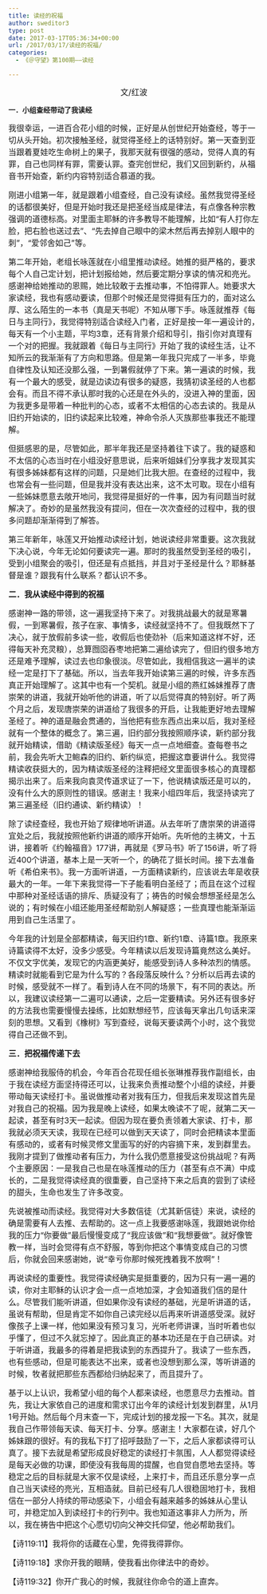 ```yaml
---
title: 读经的祝福
author: sweditor3
type: post
date: 2017-03-17T05:36:34+00:00
url: /2017/03/17/读经的祝福/
categories:
  - 《＠守望》第100期——读经

---
```

<p style="text-align: center;">
  <span style="font-size: 12pt;">文/红波</span>
</p>

**一．小组查经带动了我读经**

<span style="font-size: 12pt;">我很幸运，一进百合花小组的时候，正好是从创世纪开始查经，等于一切从头开始。初次接触圣经，就觉得圣经上的话特别好。第一天查到亚当跟着夏娃吃生命树上的果子，我那天就有很强的感动，觉得人真的有罪，自己也同样有罪，需要认罪。查完创世纪，我们又回到新约，从福音书开始查，新约内容特别适合慕道的我。</span>

<span style="font-size: 12pt;">刚进小组第一年，就是跟着小组查经，自己没有读经。虽然我觉得圣经的话都很美好，但是开始时我还是把圣经当成是律法，有点像各种宗教强调的道德标高。对里面主耶稣的许多教导不能理解，比如“有人打你左脸，把右脸也送过去”、“先去掉自己眼中的梁木然后再去掉别人眼中的刺”，“爱邻舍如己”等。</span>

<span style="font-size: 12pt;">第二年开始，老组长咏莲就在小组里推动读经。她推的挺严格的，要求每个人自己定计划，把计划报给她，然后要定期分享读的情况和亮光。感谢神给她推动的恩赐，她比较敢于去推动事，不怕得罪人。她要求大家读经，我也有感动要读，但那个时候还是觉得挺有压力的，面对这么厚、这么陌生的一本书（真是天书呢）不知从哪下手。咏莲就推荐《每日与主同行》，我觉得特别适合读经入门者，正好是按一年一遍设计的，每天有一个小主题，平均3章，还有背景介绍和导引，指引你对真理有一个对的把握。我就跟着《每日与主同行》开始了我的读经生活，让不知所云的我渐渐有了方向和思路。但是第一年我只完成了一半多，毕竟自律性及认知还没那么强，一到暑假就停了下来。第一遍读的时候，我有一个最大的感受，就是边读边有很多的疑惑，我猜初读圣经的人也都会有。而且不得不承认那时我的心还是在外头的，没进入神的里面，因为我更多是带着一种批判的心态，或者不太相信的心态去读的。我是从旧约开始读的，旧约读起来比较难，神命令杀人灭族那些事我还不能理解。</span>

<span style="font-size: 12pt;">但挺感恩的是，尽管如此，那半年我还是坚持着往下读了。我的疑惑和不太信的心态当时在小组没好意思说，后来听姐妹们分享我才发现其实有很多姊妹都有这样的问题，只是她们比我大胆。在查经的过程中，我也常会有一些问题，但是我并没有表达出来，这不太可取。现在小组有一些姊妹愿意去敞开地问，我觉得是挺好的一件事，因为有问题当时就解决了。奇妙的是虽然我没有提问，但在一次次查经的过程中，我的很多问题却渐渐得到了解答。</span>

<span style="font-size: 12pt;">第三年新年，咏莲又开始推动读经计划，她说读经非常重要。这次我就下决心说，今年无论如何要读完一遍。那时的我虽然受到圣经的吸引，受到小组聚会的吸引，但还是有点抵挡，并且对于圣经是什么？耶稣基督是谁？跟我有什么联系？都认识不多。</span>

**<span style="font-size: 12pt;">二．我从读经中得到的祝福</span>**

<span style="font-size: 12pt;">感谢神一路的带领，这一遍我坚持下来了。对我挑战最大的就是寒暑假，一到寒暑假，孩子在家、事情多，读经就坚持不了。但我既然下了决心，就于放假前多读一些，收假后也使劲补（后来知道这样不好，还得每天补充灵粮），总算囫囵吞枣地把第二遍给读完了，但旧约很多地方还是难予理解，读过去也印象很淡。尽管如此，我相信我这一遍半的读经一定是打下了基础。所以，当去年我开始读第三遍的时候，许多东西真正开始理解了。这其中也有一个契机。就是小组的燕红姊妹推荐了唐崇荣的讲道，我就开始听他的讲道，听了以后觉得真的特别好。听了两个月之后，发现唐崇荣的讲道给了我很多的开启，让我能更好地去理解圣经了。神的道是融会贯通的，当他把有些东西点出来以后，我对圣经就有一个整体的概念了。第三遍，旧约部分我按照顺序读，新约部分我就开始精读，借助《精读版圣经》每天一点一点地细查。查每卷书之前，我会先听大卫鲍森的旧约、新约纵览，把握这章要讲什么。我觉得精读收获挺大的，因为精读版圣经的注释把经文里面很多核心的真理都揭示出来了。后来我向袁灵传道求证了一下，他说精读版还是可以的，没有什么大的原则性的错误。感谢主！我来小组四年后，我坚持读完了第三遍圣经（旧约通读、新约精读）！</span>

<span style="font-size: 12pt;">除了读经查经，我也开始了规律地听讲道。从去年听了唐崇荣的讲道得宜处之后，我就按照他新约讲道的顺序开始听。先听他的主祷文，十五讲，接着听《约翰福音》177讲，再就是《罗马书》听了156讲，听了将近400个讲道，基本上是一天听一个，的确花了挺长时间。接下去准备听《希伯来书》。我一方面听讲道，一方面精读新约，应该说去年是收获最大的一年。一年下来我觉得一下子能看明白圣经了；而且在这个过程中那种对圣经话语的排斥、质疑没有了；祷告的时候会想想圣经是怎么说的；有时候在小组还能用圣经帮助别人解疑惑；一些真理也能渐渐运用到自己生活里了。</span>

<span style="font-size: 12pt;">今年我的计划是全部都精读，每天旧约1章、新约1章、诗篇1章。我原来诗篇读得不太好，没多少感受。今年精读以后发现诗篇竟然这么美好。不仅文字优美，发现它的内涵更美好，能感受到诗人多种浓烈的情感。精读时就能看到它是为什么写的？各段落反映什么？分析以后再去读的时候，感受就不一样了。看到诗人在不同的场景下，有不同的表达。所以，我建议读经第一二遍可以通读，之后一定要精读。另外还有很多好的方法我也需要慢慢去操练，比如默想经节，应该每天拿出几句话来深刻的思想。又看到《橡树》写到查经，说每天要读两个小时，这个我觉得自己还做不到。</span>

**<span style="font-size: 12pt;">三．把祝福传递下去</span>**

<span style="font-size: 12pt;">感谢神给我服侍的机会，今年百合花现任组长张琳推荐我作副组长，由于我在读经方面坚持得还可以，让我来负责推动整个小组的读经，并要带动每天读经打卡。虽说做推动者对我有压力，但我后来发现这首先是对我自己的祝福。因为我是晚上读经，如果太晚读不了呢，就第二天一起读，甚至有时3天一起读。但因为现在要负责领着大家读、打卡，那我就必须天天读，我现在已经可以做到天天读了，同时会把精读本里面有感动的，或者有时候灵修文里面写的好的内容摘下来，发到群里去。我刚才提到了做推动者有压力，为什么我仍愿意接受这份挑战呢？有两个主要原因：一是我自己也是在咏莲推动的压力（甚至有点不满）中成长的，二是我觉得读经真的很重要，自己坚持下来之后真的尝到了读经的甜头，生命也发生了许多改变。</span>
  
<span style="font-size: 12pt;">先说被推动而读经。我觉得对大多数信徒（尤其新信徒）来说，读经的确是需要有人去推、去帮助的。这一点上我要感谢咏莲，我跟她说你给我的压力“你要做”最后慢慢变成了“我应该做”和“我想要做”。就好像管教一样，当时会觉得有点不舒服，等到你把这个事情变成自己的习惯后，你就会回来感谢她，说“幸亏你那时候死拽着我不放啊”！</span>

<span style="font-size: 12pt;">再说读经的重要性。我觉得读经确实是挺重要的，因为只有一遍一遍的读，你对主耶稣的认识才会一点一点地加深，才会知道我们信的是什么。尽管我们能听讲道，但如果你没有读经的基础，光是听讲道的话，虽说有帮助，但是肯定不如你自己读完经以后再来听讲道感受深。就好像孩子上课一样，他如果没有预习复习，光听老师讲课，当时听着也似乎懂了，但过不久就忘掉了。因此真正的基本功还是在于自己研读。对于听讲道，我最多的得着是把我读到的东西提升了。我读了一些东西，也有些感动，但是可能表达不出来，或者也没想到那么深，等听讲道的时候，牧者就把那些东西都给归纳起来了，而且提升了。</span>

<span style="font-size: 12pt;">基于以上认识，我希望小组的每个人都来读经，也愿意尽力去推动。首先，我让大家依自己的进度和需求订出今年的读经计划发到群里，从1月1号开始。然后每个月末查一下，完成计划的接龙报一下名。其次，就是我自己作带领每天读、每天打卡、分享。感谢主！大家都在读，好几个姊妹跟的很好。有的我私下打了招呼鼓励了一下，之后人家都读得可认真了。接下去就是希望形成良好稳定的读经打卡氛围，人人都觉得读经是每天必做的功课，即使没有我每周的提醒，也自觉自愿地去坚持。等稳定之后的目标就是大家不仅是读经，上来打卡，而且还乐意分享一点自己当天读经的亮光，互相造就。目前已经有几人很稳固地打卡，我相信在一部分人持续的带动感染下，小组会有越来越多的姊妹从心里认可，并稳定加入到读经打卡的行列中。我也知道这事非人力所为，所以，我在祷告中把这个心愿切切向父神交托仰望，他必帮助我们。</span>

<span style="font-size: 12pt;">【诗119:11】我将你的话藏在心里，免得我得罪你。</span>

<span style="font-size: 12pt;">【诗119:18】求你开我的眼睛，使我看出你律法中的奇妙。</span>

<span style="font-size: 12pt;">【诗119:32】你开广我心的时候，我就往你命令的道上直奔。</span>